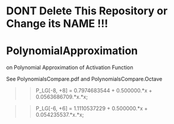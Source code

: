 # DONT Delete This Repository or Change its NAME !!!

# PolynomialApproximation
on Polynomial Approximation of Activation Function  
  
  
See PolynomialsCompare.pdf and PolynomialsCompare.Octave   


>> P_LG[-8, +8] = 0.7974683544 + 0.500000.*x + 0.0563686709.*x.*x;  

>> P_LG[-6, +6] = 1.1110537229 + 0.500000.*x + 0.054235537.*x.*x;


  
